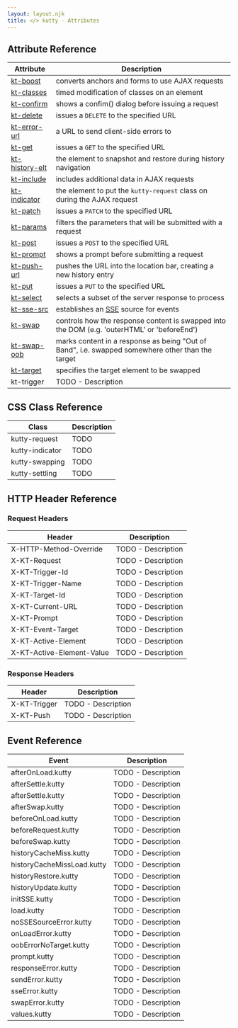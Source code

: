```yaml
---
layout: layout.njk
title: </> kutty - Attributes
---
```


## Attribute Reference

| Attribute | Description |
|-----------|-------------|
| [kt-boost](/attributes/kt-boost) | converts anchors and forms to use AJAX requests
| [kt-classes](/attributes/kt-classes) | timed modification of classes on an element
| [kt-confirm](/attributes/kt-confirm) | shows a confim() dialog before issuing a request
| [kt-delete](/attributes/kt-delete) | issues a `DELETE` to the specified URL
| [kt-error-url](/attributes/kt-error-url) | a URL to send client-side errors to
| [kt-get](/attributes/kt-get) | issues a `GET` to the specified URL
| [kt-history-elt](/attributes/kt-history-elt) | the element to snapshot and restore during history navigation
| [kt-include](/attributes/kt-include) | includes additional data in AJAX requests
| [kt-indicator](/attributes/kt-indicator) | the element to put the `kutty-request` class on during the AJAX request
| [kt-patch](/attributes/kt-patch) | issues a `PATCH` to the specified URL
| [kt-params](/attributes/kt-params) | filters the parameters that will be submitted with a request
| [kt-post](/attributes/kt-post) | issues a `POST` to the specified URL
| [kt-prompt](/attributes/kt-prompt) | shows a prompt before submitting a request
| [kt-push-url](/attributes/kt-push-url) | pushes the URL into the location bar, creating a new history entry
| [kt-put](/attributes/kt-put) | issues a `PUT` to the specified URL
| [kt-select](/attributes/kt-select) | selects a subset of the server response to process
| [kt-sse-src](/attributes/kt-sse-src) | establishes an [SSE](https://developer.mozilla.org/en-US/docs/Web/API/Server-sent_events/Using_server-sent_events) source for events
| [kt-swap](/attributes/kt-swap) | controls how the response content is swapped into the DOM (e.g. 'outerHTML' or 'beforeEnd')
| [kt-swap-oob](/attributes/kt-swap) | marks content in a response as being "Out of Band", i.e. swapped somewhere other than the target 
| [kt-target](/attributes/kt-target) | specifies the target element to be swapped
| kt-trigger | TODO - Description

## CSS Class Reference

| Class | Description |
|-----------|-------------|
| kutty-request | TODO
| kutty-indicator | TODO
| kutty-swapping | TODO
| kutty-settling | TODO


## HTTP Header Reference

### Request Headers 
| Header | Description |
|-------|-------------|
| X-HTTP-Method-Override | TODO - Description
| X-KT-Request | TODO - Description
| X-KT-Trigger-Id | TODO - Description
| X-KT-Trigger-Name | TODO - Description
| X-KT-Target-Id | TODO - Description
| X-KT-Current-URL | TODO - Description
| X-KT-Prompt | TODO - Description
| X-KT-Event-Target | TODO - Description
| X-KT-Active-Element | TODO - Description
| X-KT-Active-Element-Value | TODO - Description

### Response Headers
| Header | Description |
|-------|-------------|
| X-KT-Trigger | TODO - Description
| X-KT-Push | TODO - Description

## Event Reference

| Event | Description |
|-------|-------------|
| afterOnLoad.kutty | TODO - Description
| afterSettle.kutty | TODO - Description
| afterSettle.kutty | TODO - Description
| afterSwap.kutty | TODO - Description
| beforeOnLoad.kutty | TODO - Description
| beforeRequest.kutty | TODO - Description
| beforeSwap.kutty | TODO - Description
| historyCacheMiss.kutty | TODO - Description
| historyCacheMissLoad.kutty | TODO - Description
| historyRestore.kutty | TODO - Description
| historyUpdate.kutty | TODO - Description
| initSSE.kutty | TODO - Description
| load.kutty | TODO - Description
| noSSESourceError.kutty | TODO - Description
| onLoadError.kutty | TODO - Description
| oobErrorNoTarget.kutty | TODO - Description
| prompt.kutty | TODO - Description
| responseError.kutty | TODO - Description
| sendError.kutty | TODO - Description
| sseError.kutty | TODO - Description
| swapError.kutty | TODO - Description
| values.kutty | TODO - Description
